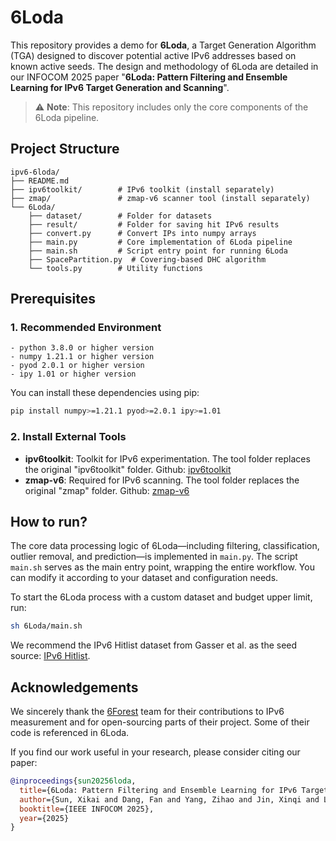 # 6Loda

This repository provides a demo for **6Loda**, a Target Generation Algorithm (TGA) designed to discover potential active IPv6 addresses based on known active seeds. The design and methodology of 6Loda are detailed in our INFOCOM 2025 paper
"**6Loda: Pattern Filtering and Ensemble Learning for IPv6 Target Generation and Scanning**".

> ⚠️ **Note**: This repository includes only the core components of the 6Loda pipeline.


## Project Structure
```
ipv6-6loda/
├── README.md
├── ipv6toolkit/        # IPv6 toolkit (install separately)
├── zmap/               # zmap-v6 scanner tool (install separately)
└── 6Loda/
    ├── dataset/        # Folder for datasets
    ├── result/         # Folder for saving hit IPv6 results
    ├── convert.py      # Convert IPs into numpy arrays
    ├── main.py         # Core implementation of 6Loda pipeline
    ├── main.sh         # Script entry point for running 6Loda
    ├── SpacePartition.py  # Covering-based DHC algorithm 
    └── tools.py        # Utility functions
```


## Prerequisites

### 1. Recommended Environment
    - python 3.8.0 or higher version
    - numpy 1.21.1 or higher version
    - pyod 2.0.1 or higher version
    - ipy 1.01 or higher version

You can install these dependencies using pip:
```bash
pip install numpy>=1.21.1 pyod>=2.0.1 ipy>=1.01
```
### 2. Install External Tools
- **ipv6toolkit**: Toolkit for IPv6 experimentation. The tool folder replaces the original "ipv6toolkit" folder. Github: [ipv6toolkit](https://github.com/fgont/)
- **zmap-v6**: Required for IPv6 scanning. The tool folder replaces the original "zmap" folder. Github: [zmap-v6](https://github.com/tumi8/zmap)

## How to run?
The core data processing logic of 6Loda—including filtering, classification, outlier removal, and prediction—is implemented in `main.py`. The script `main.sh` serves as the main entry point, wrapping the entire workflow. You can modify it according to your dataset and configuration needs.

To start the 6Loda process with a custom dataset and budget upper limit, run:
```bash
sh 6Loda/main.sh
```
We recommend the IPv6 Hitlist dataset from Gasser et al. as the seed source: [IPv6 Hitlist](https://ipv6hitlist.github.io/).

## Acknowledgements
We sincerely thank the [6Forest](https://github.com/Lab-ANT/6Forest) team for their contributions to IPv6 measurement and for open-sourcing parts of their project. Some of their code is referenced in 6Loda.

If you find our work useful in your research, please consider citing our paper:
```bibtex
@inproceedings{sun20256loda,
  title={6Loda: Pattern Filtering and Ensemble Learning for IPv6 Target Generation and Scanning},
  author={Sun, Xikai and Dang, Fan and Yang, Zihao and Jin, Xinqi and Li, Junhao and Liu, Yunhao},
  booktitle={IEEE INFOCOM 2025},
  year={2025}
}
```